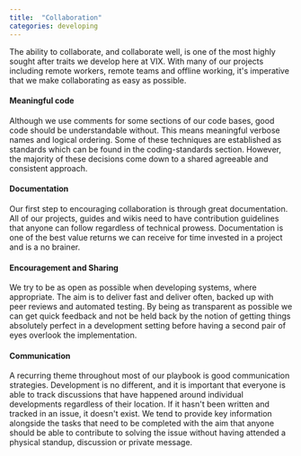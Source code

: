 ```yaml
---
title:  "Collaboration"
categories: developing
---
```


The ability to collaborate, and collaborate well, is one of the most highly sought after traits we develop here at VIX. With many of our projects including remote workers, remote teams and offline working, it's imperative that we make collaborating as easy as possible.

<h4> Meaningful code </h4>

Although we use comments for some sections of our code bases, good code should be understandable without. This means meaningful verbose names and logical ordering. Some of these techniques are established as standards which can be found in the coding-standards section. However, the majority of these decisions come down to a shared agreeable and consistent approach.

<h4> Documentation </h4>

Our first step to encouraging collaboration is through great documentation. All of our projects, guides and wikis need to have contribution guidelines that anyone can follow regardless of technical prowess. Documentation is one of the best value returns we can receive for time invested in a project and is a no brainer.

<h4> Encouragement and Sharing </h4>

We try to be as open as possible when developing systems, where appropriate. The aim is to deliver fast and deliver often, backed up with peer reviews and automated testing. By being as transparent as possible we can get quick feedback and not be held back by the notion of getting things absolutely perfect in a development setting before having a second pair of eyes overlook the implementation.

<h4> Communication </h4>

A recurring theme throughout most of our playbook is good communication strategies. Development is no different, and it is important that everyone is able to track discussions that have happened around individual developments regardless of their location. If it hasn't been written and tracked in an issue, it doesn't exist. We tend to provide key information alongside the tasks that need to be completed with the aim that anyone should be able to contribute to solving the issue without having attended a physical standup, discussion or private message.